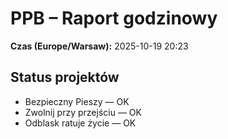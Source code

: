 # PPB – Raport godzinowy
**Czas (Europe/Warsaw):** 2025-10-19 20:23

## Status projektów
- Bezpieczny Pieszy — OK
- Zwolnij przy przejściu — OK
- Odblask ratuje życie — OK

